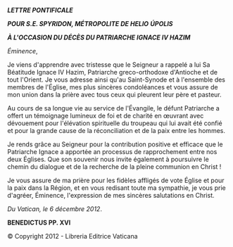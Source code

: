 ***LETTRE PONTIFICALE***

***POUR S.E. SPYRIDON, MÉTROPOLITE DE HELIO*** ***ÚPOLIS***

***À L'OCCASION DU DÉCÈS DU PATRIARCHE IGNACE IV HAZIM***

*Éminence*,

Je viens d'apprendre avec tristesse que le Seigneur a rappelé a lui Sa Béatitude Ignace IV Hazim, Patriarche greco-orthodoxe d'Antioche et de tout l'Orient. Je vous adresse ainsi qu'au Saint-Synode et à l'ensemble des membres de l'Église, mes plus sincères condoléances et vous assure de mon union dans la prière avec tous ceux qui pleurent leur père et pasteur.

Au cours de sa longue vie au service de l'Évangile, le défunt Patriarche a offert un témoignage lumineux de foi et de charité en œuvrant avec dévouement pour l'élévation spirituelle du troupeau qui lui avait été confié et pour la grande cause de la réconciliation et de la paix entre les hommes.

Je rends grâce au Seigneur pour la contribution positive et efficace que le Patriarche Ignace a apportée an processus de rapprochement entre nos deux Églises. Que son souvenir nous invite également à poursuivre le chemin du dialogue et de la recherche de la pleine communion en Christ !

Je vous assure de ma prière pour les fidèles affligés de vote Église et pour la paix dans la Région, et en vous redisant toute ma sympathie, je vous prie d'agréer, Éminence, l'expression de mes sincères salutations en Christ.

*Du Vatican, le 6 décembre 2012*.

**BENEDICTUS PP. XVI**

© Copyright 2012 - Libreria Editrice Vaticana